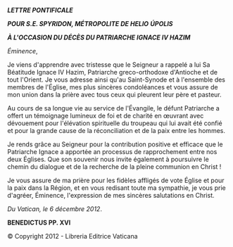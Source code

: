 ***LETTRE PONTIFICALE***

***POUR S.E. SPYRIDON, MÉTROPOLITE DE HELIO*** ***ÚPOLIS***

***À L'OCCASION DU DÉCÈS DU PATRIARCHE IGNACE IV HAZIM***

*Éminence*,

Je viens d'apprendre avec tristesse que le Seigneur a rappelé a lui Sa Béatitude Ignace IV Hazim, Patriarche greco-orthodoxe d'Antioche et de tout l'Orient. Je vous adresse ainsi qu'au Saint-Synode et à l'ensemble des membres de l'Église, mes plus sincères condoléances et vous assure de mon union dans la prière avec tous ceux qui pleurent leur père et pasteur.

Au cours de sa longue vie au service de l'Évangile, le défunt Patriarche a offert un témoignage lumineux de foi et de charité en œuvrant avec dévouement pour l'élévation spirituelle du troupeau qui lui avait été confié et pour la grande cause de la réconciliation et de la paix entre les hommes.

Je rends grâce au Seigneur pour la contribution positive et efficace que le Patriarche Ignace a apportée an processus de rapprochement entre nos deux Églises. Que son souvenir nous invite également à poursuivre le chemin du dialogue et de la recherche de la pleine communion en Christ !

Je vous assure de ma prière pour les fidèles affligés de vote Église et pour la paix dans la Région, et en vous redisant toute ma sympathie, je vous prie d'agréer, Éminence, l'expression de mes sincères salutations en Christ.

*Du Vatican, le 6 décembre 2012*.

**BENEDICTUS PP. XVI**

© Copyright 2012 - Libreria Editrice Vaticana